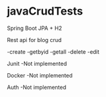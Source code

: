 # javaCrudTests

Spring Boot JPA + H2 

Rest api for blog crud

-create
-getbyid
-getall
-delete
-edit

Junit
-Not implemented

Docker
-Not implemented

Auth
-Not implemented
